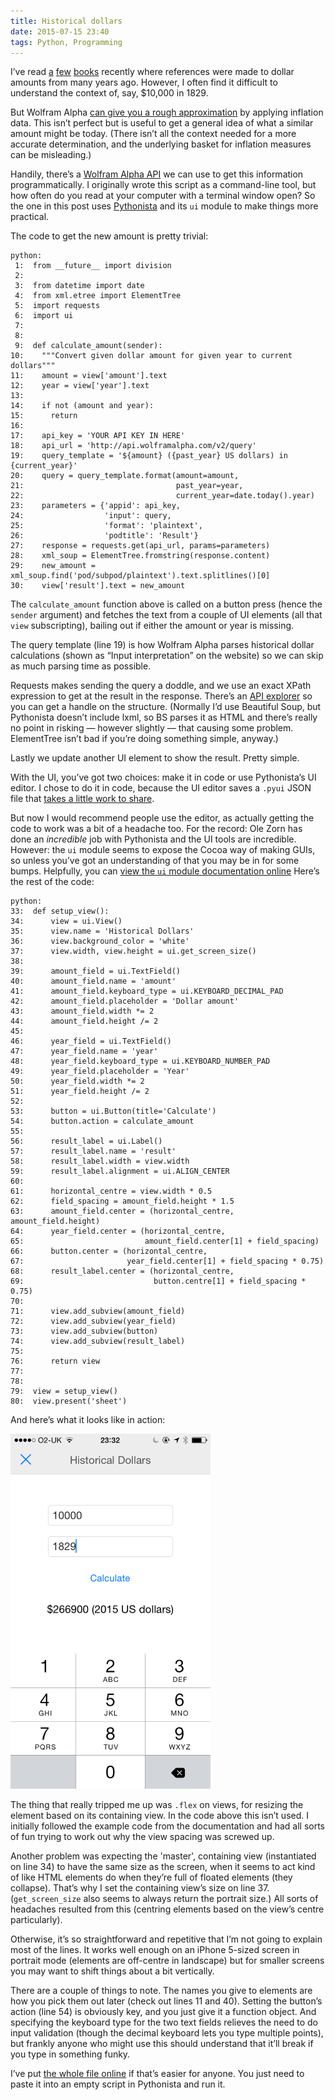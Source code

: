```yaml
---
title: Historical dollars
date: 2015-07-15 23:40
tags: Python, Programming
---
```


I’ve read [a][zinn] [few][chandler] [books][allen] recently where references were made to dollar amounts from many years ago. However, I often find it difficult to understand the context of, say, $10,000 in 1829.

But Wolfram Alpha [can give you a rough approximation][wa] by applying inflation data. This isn’t perfect but is useful to get a general idea of what a similar amount might be today. (There isn’t all the context needed for a more accurate determination, and the underlying basket for inflation measures can be misleading.)

Handily, there’s a [Wolfram Alpha API][wa-api] we can use to get this information programmatically. I originally wrote this script as a command-line tool, but how often do you read at your computer with a terminal window open? So the one in this post uses [Pythonista][] and its `ui` module to make things more practical.

The code to get the new amount is pretty trivial:

    python:
     1:  from __future__ import division
     2:  
     3:  from datetime import date
     4:  from xml.etree import ElementTree
     5:  import requests
     6:  import ui
     7:  
     8:  
     9:  def calculate_amount(sender):
    10:    """Convert given dollar amount for given year to current dollars"""
    11:    amount = view['amount'].text
    12:    year = view['year'].text
    13:  
    14:    if not (amount and year):
    15:      return
    16:  
    17:    api_key = 'YOUR API KEY IN HERE'
    18:    api_url = 'http://api.wolframalpha.com/v2/query'
    19:    query_template = '${amount} ({past_year} US dollars) in {current_year}'
    20:    query = query_template.format(amount=amount,
    21:                                  past_year=year,
    22:                                  current_year=date.today().year)
    23:    parameters = {'appid': api_key,
    24:                  'input': query,
    25:                  'format': 'plaintext',
    26:                  'podtitle': 'Result'}
    27:    response = requests.get(api_url, params=parameters)
    28:    xml_soup = ElementTree.fromstring(response.content)
    29:    new_amount = xml_soup.find('pod/subpod/plaintext').text.splitlines()[0]
    30:    view['result'].text = new_amount

The `calculate_amount` function above is called on a button press (hence the `sender` argument) and fetches the text from a couple of UI elements (all that `view` subscripting), bailing out if either the amount or year is missing.

The query template (line 19) is how Wolfram Alpha parses historical dollar calculations (shown as “Input interpretation” on the website) so we can skip as much parsing time as possible.

Requests makes sending the query a doddle, and we use an exact XPath expression to get at the result in the response. There’s an [API explorer][wa-api-explorer] so you can get a handle on the structure. (Normally I’d use Beautiful Soup, but Pythonista doesn’t include lxml, so BS parses it as HTML and there’s really no point in risking — however slightly — that causing some problem. ElementTree isn’t bad if you’re doing something simple, anyway.)

Lastly we update another UI element to show the result. Pretty simple.

With the UI, you’ve got two choices: make it in code or use Pythonista’s UI editor. I chose to do it in code, because the UI editor saves a `.pyui` JSON file that [takes a little work to share][pyui].

But now I would recommend people use the editor, as actually getting the code to work was a bit of a headache too. For the record: Ole Zorn has done an *incredible* job with Pythonista and the UI tools are incredible. However: the `ui` module seems to expose the Cocoa way of making GUIs, so unless you’ve got an understanding of that you may be in for some bumps. Helpfully, you can [view the `ui` module documentation online][ui-docs] Here’s the rest of the code:

    python:
    33:  def setup_view():
    34:      view = ui.View()
    35:      view.name = 'Historical Dollars'
    36:      view.background_color = 'white'
    37:      view.width, view.height = ui.get_screen_size()
    38:  
    39:      amount_field = ui.TextField()
    40:      amount_field.name = 'amount'
    41:      amount_field.keyboard_type = ui.KEYBOARD_DECIMAL_PAD
    42:      amount_field.placeholder = 'Dollar amount'
    43:      amount_field.width *= 2
    44:      amount_field.height /= 2
    45:  
    46:      year_field = ui.TextField()
    47:      year_field.name = 'year'
    48:      year_field.keyboard_type = ui.KEYBOARD_NUMBER_PAD
    49:      year_field.placeholder = 'Year'
    50:      year_field.width *= 2
    51:      year_field.height /= 2
    52:  
    53:      button = ui.Button(title='Calculate')
    54:      button.action = calculate_amount
    55:  
    56:      result_label = ui.Label()
    57:      result_label.name = 'result'
    58:      result_label.width = view.width
    59:      result_label.alignment = ui.ALIGN_CENTER
    60:  
    61:      horizontal_centre = view.width * 0.5
    62:      field_spacing = amount_field.height * 1.5
    63:      amount_field.center = (horizontal_centre, amount_field.height)
    64:      year_field.center = (horizontal_centre,
    65:                           amount_field.center[1] + field_spacing)
    66:      button.center = (horizontal_centre,
    67:                       year_field.center[1] + field_spacing * 0.75)
    68:      result_label.center = (horizontal_centre,
    69:                             button.centre[1] + field_spacing * 0.75)
    70:  
    71:      view.add_subview(amount_field)
    72:      view.add_subview(year_field)
    73:      view.add_subview(button)
    74:      view.add_subview(result_label)
    75:  
    76:      return view
    77:  
    78:  
    79:  view = setup_view()
    80:  view.present('sheet')

And here’s what it looks like in action:

<img src="/images/2015-07-15_historical-dollars.png" alt="A screenshot of the historical dollars script run in Pythonista on an iPhone." width="320" height="568">

The thing that really tripped me up was `.flex` on views, for resizing the element based on its containing view. In the code above this isn’t used. I initially followed the example code from the documentation and had all sorts of fun trying to work out why the view spacing was screwed up.

Another problem was expecting the 'master', containing view (instantiated on line 34) to have the same size as the screen, when it seems to act kind of like HTML elements do when they’re full of floated elements (they collapse). That’s why I set the containing view’s size on line 37. (`get_screen_size` also seems to always return the portrait size.) All sorts of headaches resulted from this (centring elements based on the view’s centre particularly).

Otherwise, it’s so straightforward and repetitive that I’m not going to explain most of the lines. It works well enough on an iPhone 5-sized screen in portrait mode (elements are off-centre in landscape) but for smaller screens you may want to shift things about a bit vertically.

There are a couple of things to note. The names you give to elements are how you pick them out later (check out lines 11 and 40). Setting the button’s action (line 54) is obviously key, and you just give it a function object. And specifying the keyboard type for the two text fields relieves the need to do input validation (though the decimal keyboard lets you type multiple points), but frankly anyone who might use this should understand that it’ll break if you type in something funky.

I’ve put [the whole file online][gist] if that’s easier for anyone. You just need to paste it into an empty script in Pythonista and run it. 


[zinn]: https://en.wikipedia.org/wiki/A_People%27s_History_of_the_United_States
[chandler]: https://en.wikipedia.org/wiki/The_Big_Sleep
[allen]: http://www.haymarketbooks.org/hc/People-Wasnt-Made-to-Burn
[wa]: http://www.wolframalpha.com/input/?i=$10,000+(1829+US+dollars)+in+2015
[wa-api]: http://products.wolframalpha.com/api/
[Pythonista]: http://omz-software.com/pythonista/index.html
[wa-api-explorer]: http://products.wolframalpha.com/api/explorer.html
[pyui]: https://omz-forums.appspot.com/pythonista/post/5254558653612032
[ui-docs]: http://omz-software.com/pythonista/docs/ios/ui.html
[gist]: https://gist.github.com/robjwells/9bcdb0cac8d234d1ab7e
